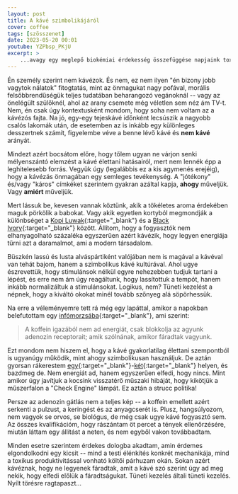 ```yaml
---
layout: post
title: A kávé szimbolikájáról
cover: coffee
tags: [szösszenet]
date: 2023-05-20 00:01
youtube: YZPbsp_PKjU
excerpt: >
    ...avagy egy meglepő biokémiai érdekesség összefüggése napjaink toxikus produktivitásával.
---
```


Én személy szerint nem kávézok.
És nem, ez nem ilyen "én bizony jobb vagytok nálatok" fitogtatás, mint az önmagukat nagy pofával, morális felsőbbrendűségük teljes tudatában beharangozó vegánoknál -- vagy az önelégült szülőknél, ahol az arany csemete még véletlen sem néz ám TV-t.
Nem, én csak úgy kontextusként mondom, hogy soha nem voltam az a kávézós fajta.
Na jó, egy-egy tejeskávé időnként lecsúszik a nagyobb csalós lakomák után, de esetemben az is inkább egy különleges desszertnek számít, figyelembe véve a benne lévő kávé és **nem kávé** arányát.

Mindezt azért bocsátom előre, hogy tőlem ugyan ne várjon senki mélyenszántó elemzést a kávé élettani hatásairól, mert nem lennék épp a leghitelesebb forrás.
Vegyük úgy (legalábbis ez a kis agymenés erejéig), hogy a kávézás önmagában egy semleges tevékenység.
A "jótékony" és/vagy "káros" címkéket szerintem gyakran azáltal kapja, **ahogy** műveljük.
Vagy **amiért** műveljük.

Mert lássuk be, kevesen vannak köztünk, akik a tökéletes aroma érdekében maguk pörkölik a babokat.
Vagy akik egyetlen kortyból megmondják a különbséget a [Kopi Luwak](https://en.wikipedia.org/wiki/Kopi_luwak){:target="_blank"} és a [Black Ivory](https://en.wikipedia.org/wiki/Black_Ivory_Coffee){:target="_blank"} között.
Állítom, hogy a fogyasztók nem elhanyagolható százaléka egyszerűen azért kávézik, hogy legyen energiája tűrni azt a daramalmot, ami a modern társadalom.

Büszkén lassú és lusta alváspártiként valójában nem is magával a kávéval van tehát bajom, hanem a szimbolikus kávé kultúrával.
Ahol ugye észrevettük, hogy stimulánsok nélkül egyre nehezebben tudjuk tartani a lépést, és erre nem ám úgy reagáltunk, hogy lassítottuk a tempót, hanem inkább normalizáltuk a stimulánsokat.
Logikus, nem?
Tüneti kezelést a népnek, hogy a kiváltó okokat minél tovább szőnyeg alá söpörhessük.

Na erre a véleményemre tett rá még egy lapáttal, amikor a napokban belefutottam egy [infómorzsába](https://9gag.com/gag/amA1qwv){:target="_blank"}, ami szerint:

> A koffein igazából nem ad energiát, csak blokkolja az agyunk adenozin receptorait; amik szólnának, amikor fáradtak vagyunk.

Ezt mondom nem hiszem el, hogy a kávé gyakorlatilag élettani szempontból is ugyanúgy működik, mint ahogy szimbolikusan használjuk.
De aztán gyorsan rákerestem [egy](https://hu.wikipedia.org/wiki/Koffein){:target="_blank"}-[két](https://www.webbeteg.hu/cikkek/egeszseges/18214/koffein){:target="_blank"} helyen, és bazdmeg de.
Nem energiát ad, hanem egyszerűen elfedi, hogy nincs.
Mint amikor úgy javítjuk a kocsink visszatérő műszaki hibáját, hogy kikötjük a műszerfalon a "Check Engine" lámpát.
Ez aztán a strucc politika!

Persze az adenozin gátlás nem a teljes kép -- a koffein emellett azért serkenti a pulzust, a keringést és az anyagcserét is.
Plusz, hangsúlyozom, nem vagyok se orvos, se biológus, de még csak ugye kávé fogyasztó sem.
Az összes kvalifikációm, hogy rászántam öt percet a tények ellenőrzésére, miután láttam egy állítást a neten, és nem egyből vakon továbbadtam.

Minden esetre szerintem érdekes dologba akadtam, amin érdemes elgondolkodni egy kicsit -- mind a testi élénkítés konkrét mechanikája, mind a toxikus produktivitással vonható költői párhuzam okán.
Sokan azért kávéznak, hogy ne legyenek fáradtak, amit a kávé szó szerint úgy ad meg nekik, hogy elfedi előlük a fáradtságukat.
Tüneti kezelés általi tüneti kezelés.
Nyílt törésre ragtapaszt...